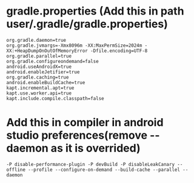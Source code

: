 # gradle.properties (Add this in path user/.gradle/gradle.properties)
```
org.gradle.daemon=true
org.gradle.jvmargs=-Xmx8096m -XX:MaxPermSize=2024m -XX:+HeapDumpOnOutOfMemoryError -Dfile.encoding=UTF-8
org.gradle.parallel=true
org.gradle.configureondemand=false
android.useAndroidX=true
android.enableJetifier=true
org.gradle.caching=true
android.enableBuildCache=true
kapt.incremental.apt=true
kapt.use.worker.api=true
kapt.include.compile.classpath=false
```

# Add this in compiler in android studio preferences(remove --daemon as it is overrided)
```
-P disable-performance-plugin -P devBuild -P disableLeakCanary --offline --profile --configure-on-demand --build-cache --parallel --daemon
```
